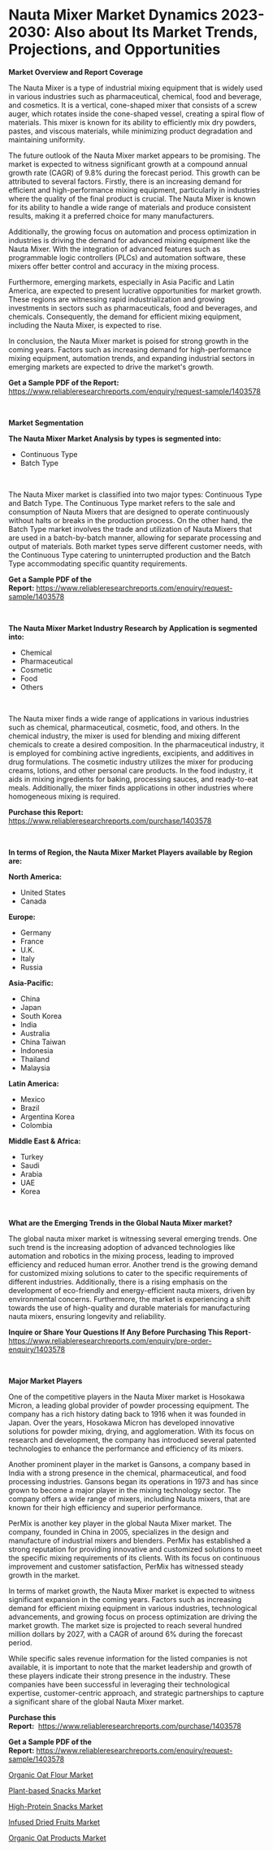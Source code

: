 <p><h1>Nauta Mixer Market Dynamics 2023-2030: Also about Its Market Trends, Projections, and Opportunities</h1></p><p><strong>Market Overview and Report Coverage</strong></p>
<p><p>The Nauta Mixer is a type of industrial mixing equipment that is widely used in various industries such as pharmaceutical, chemical, food and beverage, and cosmetics. It is a vertical, cone-shaped mixer that consists of a screw auger, which rotates inside the cone-shaped vessel, creating a spiral flow of materials. This mixer is known for its ability to efficiently mix dry powders, pastes, and viscous materials, while minimizing product degradation and maintaining uniformity.</p><p>The future outlook of the Nauta Mixer market appears to be promising. The market is expected to witness significant growth at a compound annual growth rate (CAGR) of 9.8% during the forecast period. This growth can be attributed to several factors. Firstly, there is an increasing demand for efficient and high-performance mixing equipment, particularly in industries where the quality of the final product is crucial. The Nauta Mixer is known for its ability to handle a wide range of materials and produce consistent results, making it a preferred choice for many manufacturers.</p><p>Additionally, the growing focus on automation and process optimization in industries is driving the demand for advanced mixing equipment like the Nauta Mixer. With the integration of advanced features such as programmable logic controllers (PLCs) and automation software, these mixers offer better control and accuracy in the mixing process.</p><p>Furthermore, emerging markets, especially in Asia Pacific and Latin America, are expected to present lucrative opportunities for market growth. These regions are witnessing rapid industrialization and growing investments in sectors such as pharmaceuticals, food and beverages, and chemicals. Consequently, the demand for efficient mixing equipment, including the Nauta Mixer, is expected to rise.</p><p>In conclusion, the Nauta Mixer market is poised for strong growth in the coming years. Factors such as increasing demand for high-performance mixing equipment, automation trends, and expanding industrial sectors in emerging markets are expected to drive the market's growth.</p></p>
<p><strong>Get a Sample PDF of the Report:</strong> <a href="https://www.reliableresearchreports.com/enquiry/request-sample/1403578">https://www.reliableresearchreports.com/enquiry/request-sample/1403578</a></p>
<p>&nbsp;</p>
<p><strong>Market Segmentation</strong></p>
<p><strong>The Nauta Mixer Market Analysis by types is segmented into:</strong></p>
<p><ul><li>Continuous Type</li><li>Batch Type</li></ul></p>
<p>&nbsp;</p>
<p><p>The Nauta Mixer market is classified into two major types: Continuous Type and Batch Type. The Continuous Type market refers to the sale and consumption of Nauta Mixers that are designed to operate continuously without halts or breaks in the production process. On the other hand, the Batch Type market involves the trade and utilization of Nauta Mixers that are used in a batch-by-batch manner, allowing for separate processing and output of materials. Both market types serve different customer needs, with the Continuous Type catering to uninterrupted production and the Batch Type accommodating specific quantity requirements.</p></p>
<p><strong>Get a Sample PDF of the Report:</strong>&nbsp;<a href="https://www.reliableresearchreports.com/enquiry/request-sample/1403578">https://www.reliableresearchreports.com/enquiry/request-sample/1403578</a></p>
<p>&nbsp;</p>
<p><strong>The Nauta Mixer Market Industry Research by Application is segmented into:</strong></p>
<p><ul><li>Chemical</li><li>Pharmaceutical</li><li>Cosmetic</li><li>Food</li><li>Others</li></ul></p>
<p>&nbsp;</p>
<p><p>The Nauta mixer finds a wide range of applications in various industries such as chemical, pharmaceutical, cosmetic, food, and others. In the chemical industry, the mixer is used for blending and mixing different chemicals to create a desired composition. In the pharmaceutical industry, it is employed for combining active ingredients, excipients, and additives in drug formulations. The cosmetic industry utilizes the mixer for producing creams, lotions, and other personal care products. In the food industry, it aids in mixing ingredients for baking, processing sauces, and ready-to-eat meals. Additionally, the mixer finds applications in other industries where homogeneous mixing is required.</p></p>
<p><strong>Purchase this Report:</strong>&nbsp; <a href="https://www.reliableresearchreports.com/purchase/1403578">https://www.reliableresearchreports.com/purchase/1403578</a></p>
<p>&nbsp;</p>
<p><strong>In terms of Region, the Nauta Mixer Market Players available by Region are:</strong></p>
<p>
    <p> <strong> North America: </strong>
        <ul>
            <li>United States</li>
            <li>Canada</li>
        </ul>
        </p> 
    <p> <strong> Europe: </strong>
        <ul>
            <li>Germany</li>
            <li>France</li>
            <li>U.K.</li>
            <li>Italy</li>
            <li>Russia</li>
        </ul>
        </p> 
    <p> <strong> Asia-Pacific: </strong>
        <ul>
            <li>China</li>
            <li>Japan</li>
            <li>South Korea</li>
            <li>India</li>
            <li>Australia</li>
            <li>China Taiwan</li>
            <li>Indonesia</li>
            <li>Thailand</li>
            <li>Malaysia</li>
        </ul>
        </p> 
    <p> <strong> Latin America: </strong>
        <ul>
            <li>Mexico</li>
            <li>Brazil</li>
            <li>Argentina Korea</li>
            <li>Colombia</li>
        </ul>
        </p> 
    <p> <strong> Middle East & Africa: </strong>
        <ul>
            <li>Turkey</li>
            <li>Saudi</li>
            <li>Arabia</li>
            <li>UAE</li>
            <li>Korea</li>
        </ul>
    </p>
    </p>
<p>&nbsp;</p>
<p><strong>What are the Emerging Trends in the Global Nauta Mixer market?</strong></p>
<p><p>The global nauta mixer market is witnessing several emerging trends. One such trend is the increasing adoption of advanced technologies like automation and robotics in the mixing process, leading to improved efficiency and reduced human error. Another trend is the growing demand for customized mixing solutions to cater to the specific requirements of different industries. Additionally, there is a rising emphasis on the development of eco-friendly and energy-efficient nauta mixers, driven by environmental concerns. Furthermore, the market is experiencing a shift towards the use of high-quality and durable materials for manufacturing nauta mixers, ensuring longevity and reliability.</p></p>
<p><strong>Inquire or Share Your Questions If Any Before Purchasing This Report</strong>- <a href="https://www.reliableresearchreports.com/enquiry/pre-order-enquiry/1403578">https://www.reliableresearchreports.com/enquiry/pre-order-enquiry/1403578</a></p>
<p>&nbsp;</p>
<p><strong>Major Market Players</strong></p>
<p><p>One of the competitive players in the Nauta Mixer market is Hosokawa Micron, a leading global provider of powder processing equipment. The company has a rich history dating back to 1916 when it was founded in Japan. Over the years, Hosokawa Micron has developed innovative solutions for powder mixing, drying, and agglomeration. With its focus on research and development, the company has introduced several patented technologies to enhance the performance and efficiency of its mixers.</p><p>Another prominent player in the market is Gansons, a company based in India with a strong presence in the chemical, pharmaceutical, and food processing industries. Gansons began its operations in 1973 and has since grown to become a major player in the mixing technology sector. The company offers a wide range of mixers, including Nauta mixers, that are known for their high efficiency and superior performance.</p><p>PerMix is another key player in the global Nauta Mixer market. The company, founded in China in 2005, specializes in the design and manufacture of industrial mixers and blenders. PerMix has established a strong reputation for providing innovative and customized solutions to meet the specific mixing requirements of its clients. With its focus on continuous improvement and customer satisfaction, PerMix has witnessed steady growth in the market.</p><p>In terms of market growth, the Nauta Mixer market is expected to witness significant expansion in the coming years. Factors such as increasing demand for efficient mixing equipment in various industries, technological advancements, and growing focus on process optimization are driving the market growth. The market size is projected to reach several hundred million dollars by 2027, with a CAGR of around 6% during the forecast period.</p><p>While specific sales revenue information for the listed companies is not available, it is important to note that the market leadership and growth of these players indicate their strong presence in the industry. These companies have been successful in leveraging their technological expertise, customer-centric approach, and strategic partnerships to capture a significant share of the global Nauta Mixer market.</p></p>
<p><strong>Purchase this Report:</strong>&nbsp;&nbsp;<a href="https://www.reliableresearchreports.com/purchase/1403578">https://www.reliableresearchreports.com/purchase/1403578</a></p>
<p></p>
<p><strong>Get a Sample PDF of the Report:</strong>&nbsp;<a href="https://www.reliableresearchreports.com/enquiry/request-sample/1403578">https://www.reliableresearchreports.com/enquiry/request-sample/1403578</a></p>
<p><p><a href="https://medium.com/@juansmith1961/organic-oat-flour-market-competitive-analysis-market-trends-and-forecast-to-2030-5e4a227dd8bd">Organic Oat Flour Market</a></p><p><a href="https://medium.com/@stephenarmstrong52/plant-based-snacks-market-share-evolution-and-market-growth-trends-2023-2030-48a05dec4afc">Plant-based Snacks Market</a></p><p><a href="https://medium.com/@nicholasgarcia1914/high-protein-snacks-market-exploring-market-share-market-trends-and-future-growth-4036e6d84039">High-Protein Snacks Market</a></p><p><a href="https://medium.com/@stephenstevens11/infused-dried-fruits-market-exploring-market-share-market-trends-and-future-growth-366396c67b20">Infused Dried Fruits Market</a></p><p><a href="https://medium.com/@henrywheeler53/organic-oat-products-market-competitive-analysis-market-trends-and-forecast-to-2030-8f860086ef71">Organic Oat Products Market</a></p></p>
